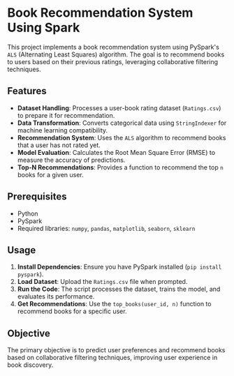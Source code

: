 # Book Recommendation System Using Spark

This project implements a book recommendation system using PySpark's `ALS` (Alternating Least Squares) algorithm. The goal is to recommend books to users based on their previous ratings, leveraging collaborative filtering techniques.

## Features
- **Dataset Handling**: Processes a user-book rating dataset (`Ratings.csv`) to prepare it for recommendation.
- **Data Transformation**: Converts categorical data using `StringIndexer` for machine learning compatibility.
- **Recommendation System**: Uses the `ALS` algorithm to recommend books that a user has not rated yet.
- **Model Evaluation**: Calculates the Root Mean Square Error (RMSE) to measure the accuracy of predictions.
- **Top-N Recommendations**: Provides a function to recommend the top `n` books for a given user.

## Prerequisites
- Python
- PySpark
- Required libraries: `numpy`, `pandas`, `matplotlib`, `seaborn`, `sklearn`

## Usage
1. **Install Dependencies**: Ensure you have PySpark installed (`pip install pyspark`).
2. **Load Dataset**: Upload the `Ratings.csv` file when prompted.
3. **Run the Code**: The script processes the dataset, trains the model, and evaluates its performance.
4. **Get Recommendations**: Use the `top_books(user_id, n)` function to recommend books for a specific user.

## Objective
The primary objective is to predict user preferences and recommend books based on collaborative filtering techniques, improving user experience in book discovery.
